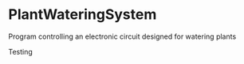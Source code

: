 # PlantWateringSystem
Program controlling an electronic circuit designed for watering plants

Testing